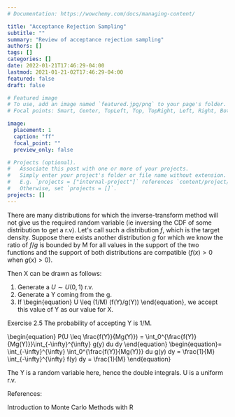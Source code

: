 ```yaml
---
# Documentation: https://wowchemy.com/docs/managing-content/

title: "Acceptance Rejection Sampling"
subtitle: ""
summary: "Review of acceptance rejection sampling"
authors: []
tags: []
categories: []
date: 2022-01-21T17:46:29-04:00
lastmod: 2021-01-21-02T17:46:29-04:00
featured: false
draft: false

# Featured image
# To use, add an image named `featured.jpg/png` to your page's folder.
# Focal points: Smart, Center, TopLeft, Top, TopRight, Left, Right, BottomLeft, Bottom, BottomRight.

image: 
  placement: 1
  caption: "ff"
  focal_point: ""
  preview_only: false

# Projects (optional).
#   Associate this post with one or more of your projects.
#   Simply enter your project's folder or file name without extension.
#   E.g. `projects = ["internal-project"]` references `content/project/deep-learning/index.md`.
#   Otherwise, set `projects = []`.
projects: []
---
```


There are many distributions for which the inverse-transform method will not give us the required random variable (ie inversing the CDF of some distribution to get a r.v). Let's call such a distribution $f$, which is the target density. Suppose there exists another distribution $g$ for which we know the ratio of $f/g$ is bounded by M for all values in the support of the two functions and the support of both distributions are compatible ($f(x)>0$ when $g(x)>0$). 

Then X can be drawn as follows: 
1. Generate a $U\sim U(0,1)$ r.v. 
2. Generate a Y coming from the g. 
3. If \begin{equation} U \leq (1/M) (f(Y)/g(Y)) \end{equation}, we accept this value of Y as our value for X. 

Exercise 2.5 The probability of accepting Y is 1/M. 

\begin{equation}
P(U \leq \frac{f(Y)}{Mg(Y)}) =  \int_0^{\frac{f(Y)}{Mg(Y)}}\int_{-\infty}^{\infty} g(y) du dy
\end{equation}
\begin{equation}= \int_{-\infty}^{\infty} \int_0^{\frac{f(Y)}{Mg(Y)}} du g(y) dy
= \frac{1}{M} \int_{-\infty}^{\infty} f(y) dy
= \frac{1}{M}
\end{equation}

The Y is a random variable here, hence the double integrals. U is a uniform r.v. 





References:

Introduction to Monte Carlo Methods with R

